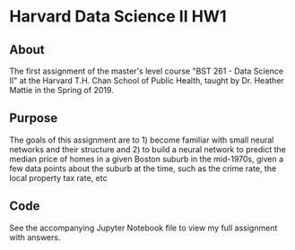 # Harvard Data Science II HW1

## About

The first assignment of the master's level course "BST 261 - Data Science II" at the Harvard T.H. Chan School of Public Health, taught by Dr. Heather Mattie in the Spring of 2019.

## Purpose

The goals of this assignment are to 1) become familiar with small neural networks and their structure and 2) to build a neural network to predict the median price of homes in a given Boston suburb in the mid-1970s, given a few data points about the suburb at the time, such as the crime rate, the local property tax rate, etc  

## Code

See the accompanying Jupyter Notebook file to view my full assignment with answers.


